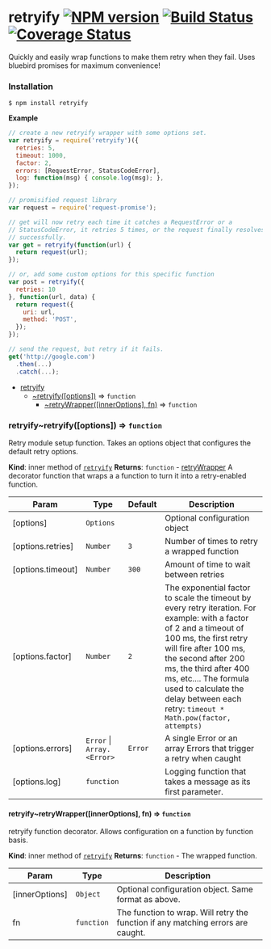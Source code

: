 # retryify [![NPM version][npm-image]][npm-url] [![Build Status][ci-image]][ci-url] [![Coverage Status][coverage-image]][coverage-url]

Quickly and easily wrap functions to make them retry when they fail. Uses
bluebird promises for maximum convenience!

### Installation

    $ npm install retryify

**Example**
```js
// create a new retryify wrapper with some options set.
var retryify = require('retryify')({
  retries: 5,
  timeout: 1000,
  factor: 2,
  errors: [RequestError, StatusCodeError],
  log: function(msg) { console.log(msg); },
});

// promisified request library
var request = require('request-promise');

// get will now retry each time it catches a RequestError or a
// StatusCodeError, it retries 5 times, or the request finally resolves
// successfully.
var get = retryify(function(url) {
  return request(url);
});

// or, add some custom options for this specific function
var post = retryify({
  retries: 10
}, function(url, data) {
  return request({
    uri: url,
    method: 'POST',
  });
});

// send the request, but retry if it fails.
get('http://google.com')
  .then(...)
  .catch(...);
```

* [retryify](#module_retryify)
  * [~retryify([options])](#module_retryify..retryify) ⇒ <code>function</code>
    * [~retryWrapper([innerOptions], fn)](#module_retryify..retryify..retryWrapper) ⇒ <code>function</code>

<a name="module_retryify..retryify"></a>
### retryify~retryify([options]) ⇒ <code>function</code>
Retry module setup function. Takes an options object that configures the
default retry options.

**Kind**: inner method of <code>[retryify](#module_retryify)</code>
**Returns**: <code>function</code> - [retryWrapper](retryWrapper) A decorator function that wraps a
  a function to turn it into a retry-enabled function.

| Param | Type | Default | Description |
| --- | --- | --- | --- |
| [options] | <code>Options</code> |  | Optional configuration object |
| [options.retries] | <code>Number</code> | <code>3</code> | Number of times to retry a wrapped   function |
| [options.timeout] | <code>Number</code> | <code>300</code> | Amount of time to wait between retries |
| [options.factor] | <code>Number</code> | <code>2</code> | The exponential factor to scale the   timeout by every retry iteration. For example: with a factor of 2 and a   timeout of 100 ms, the first retry will fire after 100 ms, the second   after 200 ms, the third after 400 ms, etc.... The formula used to   calculate the delay between each retry:   ```timeout * Math.pow(factor, attempts)``` |
| [options.errors] | <code>Error</code> &#124; <code>Array.&lt;Error&gt;</code> | <code>Error</code> | A single Error or an   array Errors that trigger a retry when caught |
| [options.log] | <code>function</code> |  | Logging function that takes a message as   its first parameter. |

<a name="module_retryify..retryify..retryWrapper"></a>
#### retryify~retryWrapper([innerOptions], fn) ⇒ <code>function</code>
retryify function decorator. Allows configuration on a function by function
basis.

**Kind**: inner method of <code>[retryify](#module_retryify..retryify)</code>
**Returns**: <code>function</code> - The wrapped function.

| Param | Type | Description |
| --- | --- | --- |
| [innerOptions] | <code>Object</code> | Optional configuration object. Same   format as above. |
| fn | <code>function</code> | The function to wrap. Will retry the function if any   matching errors are caught. |

[npm-url]: https://www.npmjs.com/package/retryify
[npm-image]: https://img.shields.io/npm/v/retryify.svg?style=flat-square

[ci-url]: https://travis-ci.org/smartcar/retryify
[ci-image]: https://img.shields.io/travis/smartcar/retryify/master.svg?style=flat-square

[coverage-url]: https://codecov.io/gh/smartcar/retryify
[coverage-image]: https://img.shields.io/codecov/c/github/smartcar/retryify/master.svg?style=flat-square
